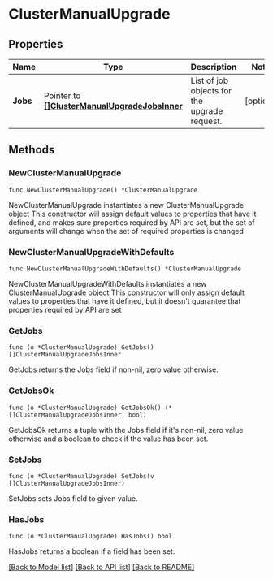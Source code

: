 # ClusterManualUpgrade

## Properties

Name | Type | Description | Notes
------------ | ------------- | ------------- | -------------
**Jobs** | Pointer to [**[]ClusterManualUpgradeJobsInner**](ClusterManualUpgradeJobsInner.md) | List of job objects for the upgrade request. | [optional] 

## Methods

### NewClusterManualUpgrade

`func NewClusterManualUpgrade() *ClusterManualUpgrade`

NewClusterManualUpgrade instantiates a new ClusterManualUpgrade object
This constructor will assign default values to properties that have it defined,
and makes sure properties required by API are set, but the set of arguments
will change when the set of required properties is changed

### NewClusterManualUpgradeWithDefaults

`func NewClusterManualUpgradeWithDefaults() *ClusterManualUpgrade`

NewClusterManualUpgradeWithDefaults instantiates a new ClusterManualUpgrade object
This constructor will only assign default values to properties that have it defined,
but it doesn't guarantee that properties required by API are set

### GetJobs

`func (o *ClusterManualUpgrade) GetJobs() []ClusterManualUpgradeJobsInner`

GetJobs returns the Jobs field if non-nil, zero value otherwise.

### GetJobsOk

`func (o *ClusterManualUpgrade) GetJobsOk() (*[]ClusterManualUpgradeJobsInner, bool)`

GetJobsOk returns a tuple with the Jobs field if it's non-nil, zero value otherwise
and a boolean to check if the value has been set.

### SetJobs

`func (o *ClusterManualUpgrade) SetJobs(v []ClusterManualUpgradeJobsInner)`

SetJobs sets Jobs field to given value.

### HasJobs

`func (o *ClusterManualUpgrade) HasJobs() bool`

HasJobs returns a boolean if a field has been set.


[[Back to Model list]](../README.md#documentation-for-models) [[Back to API list]](../README.md#documentation-for-api-endpoints) [[Back to README]](../README.md)


